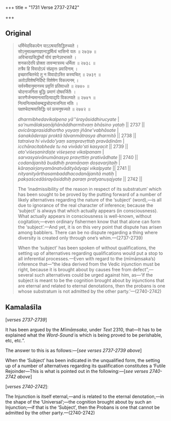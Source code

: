 +++
title = "1731 Verse 2737-2742"

+++
## Original 
>
> धर्मिभेदविकल्पेन याऽऽश्रयासिद्धिरुच्यते ।  
> सोऽनुमालक्षणाज्ञानाद्धर्मित्वं भासिनो यतः ॥ २७३७ ॥  
> अविचारप्रसिद्धोर्थो योयं ज्ञानेऽवभासते ।  
> शनकादेरपि प्रोक्ता तावन्मात्रस्य धर्मिता ॥ २७३८ ॥  
> तत्रैव हि विवादोऽयं संप्रवृत्तः प्रवादिनाम् ।  
> इच्छारचितभेदे तु न विवादोऽस्ति कस्यचित् ॥ २७३९ ॥  
> अतोऽविशेषनिर्दिष्टे विशेषेण विकल्पनम् ।  
> सर्वस्यैवानुमानस्य प्रवृत्तिं प्रतिवाधते ॥ २७४० ॥  
> चोदनाजनिता बुद्धिः प्रमाणं दोषवर्जितैः ।  
> कारणैर्जन्यमानत्वादित्याद्यपि विकल्प्यते ॥ २७४१ ॥  
> नित्यनित्यार्थसम्बद्धचोदनाजनिता मतिः ।  
> पक्षश्चेदाश्रयासिद्धिः परं प्रत्यनुषज्यते ॥ २७४२ ॥ 
>
> *dharmibhedavikalpena yā''śrayāsiddhirucyate* \|  
> *so'numālakṣaṇājñānāddharmitvaṃ bhāsino yataḥ* \|\| 2737 \|\|  
> *avicāraprasiddhortho yoyaṃ jñāne'vabhāsate* \|  
> *śanakāderapi proktā tāvanmātrasya dharmitā* \|\| 2738 \|\|  
> *tatraiva hi vivādo'yaṃ saṃpravṛttaḥ pravādinām* \|  
> *icchāracitabhede tu na vivādo'sti kasyacit* \|\| 2739 \|\|  
> *ato'viśeṣanirdiṣṭe viśeṣeṇa vikalpanam* \|  
> *sarvasyaivānumānasya pravṛttiṃ prativādhate* \|\| 2740 \|\|  
> *codanājanitā buddhiḥ pramāṇaṃ doṣavarjitaiḥ* \|  
> *kāraṇairjanyamānatvādityādyapi vikalpyate* \|\| 2741 \|\|  
> *nityanityārthasambaddhacodanājanitā matiḥ* \|  
> *pakṣaścedāśrayāsiddhiḥ paraṃ pratyanuṣajyate* \|\| 2742 \|\| 
>
> The ‘inadmissibility of the reason in respect of its substratum’ which has been sought to be proved by the putting forward of a number of likely alternatives regarding the nature of the ‘subject’ (word),—is all due to ignorance of the real character of inference; because the ‘subject’ is always that which actually appears (in consciousness). What actually appears in consciousness is well-known, without cogitation;—even ordinary fishermen know that that alone can form the ‘subject’.—And yet, it is on this very point that dispute has arisen among babblers. There can be no dispute regarding a thing where diversity is created only through one’s whim.—(2737-2739) 
>
> When the ‘subject’ has been spoken of without qualifications, the setting up of alternatives regarding qualifications would put a stop to all inferential processes.—Even with regard to the (mīmāṃsaka’s) inference that—“the idea derived from the Vedic injunction must be right, because it is brought about by causes free from defect”,—several such alternatives could be urged against him, as—‘if the subject is meant to be the cognition brought about by injunctions that are eternal and related to eternal denotations, then the probans is one whose substratum is not admitted by the other party.’—(2740-2742)



## Kamalaśīla

[*verses 2737-2739*]

It has been argued by the *Mīmāṃsaka*, under *Text* 2310, that—It has to be explained what the *Word-Sound* is which is being proved to be perishable, etc, etc.”.

The answer to this is as follows:—[*see verses 2737-2739 above*]

When the ‘Subject’ has been indicated in the unqualified form, the setting up of a number of alternatives regarding its qualification constitutes a ‘Futile Rejoinder—This is what is pointed out in the following:—[*see verses 2740-2742 above*]

[*verses 2740-2742*]:

The Injunction is itself eternal,—and is related to the eternal denotation,—in the shape of the ‘Universal’;—the cognition brought about by such an Injunction;—if that is the ‘Subject’, then the Probans is one that cannot be admitted by the other party.—(2740-2742)


